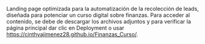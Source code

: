 Landing page optimizada para la automatización de la recolección de leads, diseñada para potenciar un curso digital sobre finanzas. 
Para acceder al contenido, se debe de descargar los archivos adjuntos y para verificar la página principal dar clic en Deployment o usar https://cinthyajimenez28.github.io/Finanzas_Curso/.

